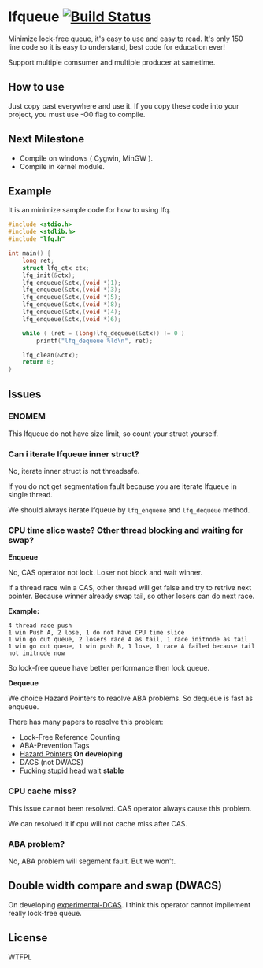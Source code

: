 # lfqueue [![Build Status](https://travis-ci.org/darkautism/lfqueue.svg?branch=HP)](https://travis-ci.org/darkautism/lfqueue)

Minimize lock-free queue, it's easy to use and easy to read. It's only 150 line code so it is easy to understand, best code for education ever!

Support multiple comsumer and multiple producer at sametime.

## How to use

Just copy past everywhere and use it. If you copy these code into your project, you must use -O0 flag to compile.

## Next Milestone

- Compile on windows ( Cygwin, MinGW ).
- Compile in kernel module.

## Example

It is an minimize sample code for how to using lfq.

``` c
#include <stdio.h>
#include <stdlib.h>
#include "lfq.h"

int main() {
	long ret;
	struct lfq_ctx ctx;
	lfq_init(&ctx);
	lfq_enqueue(&ctx,(void *)1);
	lfq_enqueue(&ctx,(void *)3);
	lfq_enqueue(&ctx,(void *)5);
	lfq_enqueue(&ctx,(void *)8);
	lfq_enqueue(&ctx,(void *)4);
	lfq_enqueue(&ctx,(void *)6);

	while ( (ret = (long)lfq_dequeue(&ctx)) != 0 )
		printf("lfq_dequeue %ld\n", ret);

	lfq_clean(&ctx);
	return 0;
}
```

## Issues

### ENOMEM

This lfqueue do not have size limit, so count your struct yourself.

### Can i iterate lfqueue inner struct?

No, iterate inner struct is not threadsafe.

If you do not get segmentation fault because you are iterate lfqueue in single thread.

We should always iterate lfqueue by `lfq_enqueue` and `lfq_dequeue` method.

### CPU time slice waste? Other thread blocking and waiting for swap?

**Enqueue**

No, CAS operator not lock. Loser not block and wait winner.

If a thread race win a CAS, other thread will get false and try to retrive next pointer. Because winner already swap tail, so other losers can do next race.

**Example:**
```
4 thread race push
1 win Push A, 2 lose, 1 do not have CPU time slice
1 win go out queue, 2 losers race A as tail, 1 race initnode as tail
1 win go out queue, 1 win push B, 1 lose, 1 race A failed because tail not initnode now
```

So lock-free queue have better performance then lock queue.

**Dequeue**

We choice Hazard Pointers to reaolve ABA problems. So dequeue is fast as enqueue.

There has many papers to resolve this problem:

- Lock-Free Reference Counting
- ABA-Prevention Tags
- [Hazard Pointers](https://github.com/darkautism/lfqueue/tree/HP) **On developing**
- DACS (not DWACS)
- [Fucking stupid head wait](https://github.com/darkautism/lfqueue/tree/FSHW) **stable**


### CPU cache miss?

This issue cannot been resolved. CAS operator always cause this problem.

We can resolved it if cpu will not cache miss after CAS.

### ABA problem?

No, ABA problem will segement fault. But we won't.

## Double width compare and swap (DWACS)

On developing [experimental-DCAS](https://github.com/darkautism/lfqueue/tree/experimental-DCAS). I think this operator cannot impilement really lock-free queue.

## License

WTFPL
